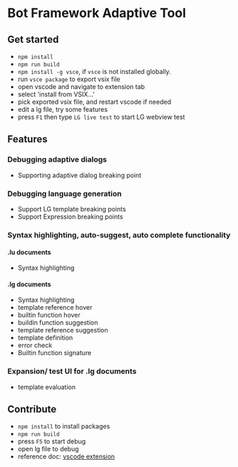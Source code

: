 # Bot Framework Adaptive Tool

## Get started
- `npm install`
- `npm run build`
- `npm install -g vsce`, if `vsce` is not installed globally.
- run `vsce package` to export vsix file
- open vscode and navigate to extension tab
- select 'install from VSIX...'
- pick exported vsix file, and restart vscode if needed
- edit a lg file, try some features
- press `F1` then type `LG live test` to start LG webview test

## Features
### Debugging adaptive dialogs
- Supporting adaptive dialog breaking point

### Debugging language generation
- Support LG template breaking points
- Support Expression breaking points

### Syntax highlighting, auto-suggest, auto complete functionality
#### .lu documents
- Syntax highlighting

#### .lg documents
- Syntax highlighting
- template reference hover
- builtin function hover
- buildin function suggestion
- template reference suggestion
- template definition
- error check
- Builtin function signature

### Expansion/ test UI for .lg documents
- template evaluation

## Contribute
- `npm install` to install packages
- `npm run build`
- press `F5` to start debug
- open lg file to debug
- reference doc: [vscode extension](https://code.visualstudio.com/api/language-extensions/overview)